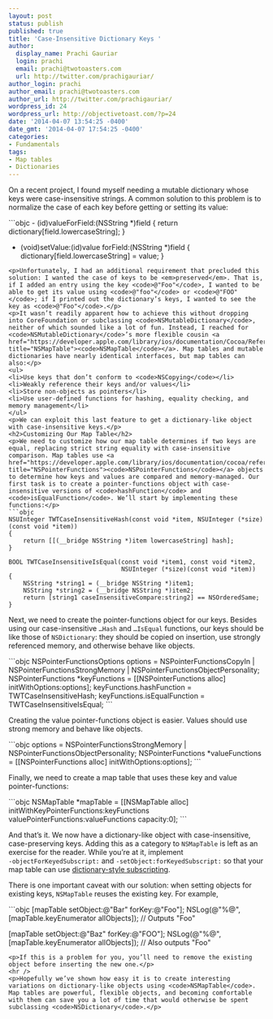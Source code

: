 ```yaml
---
layout: post
status: publish
published: true
title: 'Case-Insensitive Dictionary Keys '
author:
  display_name: Prachi Gauriar
  login: prachi
  email: prachi@twotoasters.com
  url: http://twitter.com/prachigauriar/
author_login: prachi
author_email: prachi@twotoasters.com
author_url: http://twitter.com/prachigauriar/
wordpress_id: 24
wordpress_url: http://objectivetoast.com/?p=24
date: '2014-04-07 13:54:25 -0400'
date_gmt: '2014-04-07 17:54:25 -0400'
categories:
- Fundamentals
tags:
- Map tables
- Dictionaries
---
```

<p>On a recent project, I found myself needing a mutable dictionary whose keys were case-insensitive strings. A common solution to this problem is to normalize the case of each key before getting or setting its value:</p>
<p><!--more--></p>
```objc
- (id)valueForField:(NSString *)field
{
    return dictionary[field.lowercaseString];
}

- (void)setValue:(id)value forField:(NSString *)field
{
    dictionary[field.lowercaseString] = value;
}
```
<p>Unfortunately, I had an additional requirement that precluded this solution: I wanted the case of keys to be <em>preserved</em>. That is, if I added an entry using the key <code>@"Foo"</code>, I wanted to be able to get its value using <code>@"foo"</code> or <code>@"FOO"</code>; if I printed out the dictionary’s keys, I wanted to see the key as <code>@"Foo"</code>.</p>
<p>It wasn’t readily apparent how to achieve this without dropping into CoreFoundation or subclassing <code>NSMutableDictionary</code>, neither of which sounded like a lot of fun. Instead, I reached for <code>NSMutableDictionary</code>’s more flexible cousin <a href="https://developer.apple.com/library/ios/documentation/Cocoa/Reference/NSMapTable_class/Reference/NSMapTable.html" title="NSMapTable"><code>NSMapTable</code></a>. Map tables and mutable dictionaries have nearly identical interfaces, but map tables can also:</p>
<ul>
<li>Use keys that don’t conform to <code>NSCopying</code></li>
<li>Weakly reference their keys and/or values</li>
<li>Store non-objects as pointers</li>
<li>Use user-defined functions for hashing, equality checking, and memory management</li>
</ul>
<p>We can exploit this last feature to get a dictionary-like object with case-insensitive keys.</p>
<h2>Customizing Our Map Table</h2>
<p>We need to customize how our map table determines if two keys are equal, replacing strict string equality with case-insensitive comparison. Map tables use <a href="https://developer.apple.com/library/ios/documentation/cocoa/reference/foundation/classes/NSPointerFunctions_Class/Introduction/Introduction.html" title="NSPointerFunctions"><code>NSPointerFunctions</code></a> objects to determine how keys and values are compared and memory-managed. Our first task is to create a pointer-functions object with case-insensitive versions of <code>hashFunction</code> and <code>isEqualFunction</code>. We’ll start by implementing these functions:</p>
```objc
NSUInteger TWTCaseInsensitiveHash(const void *item, NSUInteger (*size)(const void *item))
{
    return [[(__bridge NSString *)item lowercaseString] hash];
}

BOOL TWTCaseInsensitiveIsEqual(const void *item1, const void *item2,  
                               NSUInteger (*size)(const void *item))
{
    NSString *string1 = (__bridge NSString *)item1;
    NSString *string2 = (__bridge NSString *)item2;
    return [string1 caseInsensitiveCompare:string2] == NSOrderedSame;
}
```
<p>Next, we need to create the pointer-functions object for our keys. Besides using our case-insensitive <code>…Hash</code> and <code>…IsEqual</code> functions, our keys should be like those of <code>NSDictionary</code>: they should be copied on insertion, use strongly referenced memory, and otherwise behave like objects.</p>
```objc
NSPointerFunctionsOptions options = NSPointerFunctionsCopyIn |
                                    NSPointerFunctionsStrongMemory |
                                    NSPointerFunctionsObjectPersonality;
NSPointerFunctions *keyFunctions = [[NSPointerFunctions alloc] initWithOptions:options];
keyFunctions.hashFunction = TWTCaseInsensitiveHash;
keyFunctions.isEqualFunction = TWTCaseInsensitiveIsEqual;
```
<p>Creating the value pointer-functions object is easier. Values should use strong memory and behave like objects.</p>
```objc
options = NSPointerFunctionsStrongMemory | NSPointerFunctionsObjectPersonality;
NSPointerFunctions *valueFunctions = [[NSPointerFunctions alloc] initWithOptions:options];
```
<p>Finally, we need to create a map table that uses these key and value pointer-functions:</p>
```objc
NSMapTable *mapTable = [[NSMapTable alloc] initWithKeyPointerFunctions:keyFunctions 
                                                 valuePointerFunctions:valueFunctions 
                                                              capacity:0];
```
<p>And that’s it. We now have a dictionary-like object with case-insensitive, case-preserving keys. Adding this as a category to <code>NSMapTable</code> is left as an exercise for the reader. While you’re at it, implement <code>‑objectForKeyedSubscript:</code> and <code>‑setObject:forKeyedSubscript:</code> so that your map table can use <a href="http://clang.llvm.org/docs/ObjectiveCLiterals.html#dictionary-style-subscripting" title="Objective-C Literals: Dictionary-Style Subscripting">dictionary-style subscripting</a>.</p>
<p>There is one important caveat with our solution: when setting objects for existing keys, <code>NSMapTable</code> reuses the existing key. For example,</p>
```objc
[mapTable setObject:@"Bar" forKey:@"Foo"];
NSLog(@"%@", [mapTable.keyEnumerator allObjects]);    // Outputs "Foo"

[mapTable setObject:@"Baz" forKey:@"FOO"];
NSLog(@"%@", [mapTable.keyEnumerator allObjects]);    // Also outputs "Foo"
```
<p>If this is a problem for you, you’ll need to remove the existing object before inserting the new one.</p>
<hr />
<p>Hopefully we’ve shown how easy it is to create interesting variations on dictionary-like objects using <code>NSMapTable</code>. Map tables are powerful, flexible objects, and becoming comfortable with them can save you a lot of time that would otherwise be spent subclassing <code>NSDictionary</code>.</p>
